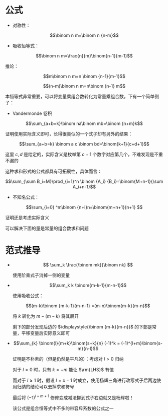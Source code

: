 # 公式

- 对称性：

$$\binom n m=\binom n {n-m}$$

- 吸收恒等式：

$$\binom n m=\frac{n}{m}\binom{n-1}{m-1}$$

推论：

$$m\binom n m=n \binom {n-1}{m-1}$$

$$(n-m)\binom n m=n\binom {n-1} m$$

本恒等式非常重要，可以将变量乘组合数转化为常量乘组合数，下有一个简单例子：

- Vandermonde 卷积 

$$\sum_{a+b=k}\binom na\binom mb=\binom {n+m}k$$

证明使用实际含义即可，长得很类似的一个式子却有另外的结果：

$$\sum_{a+b=k} \binom a c \binom bd=\binom{k+1}{c+d+1}$$

这里 $c,d$ 是给定的，实际含义是枚举第 $c+1$ 个数字对应第几个，不难发现是不重不漏的

这种求和形式的公式都具有可拓展性，具体而言：

$$\sum_{\sum B_i=M}\prod_{i=1}^n \binom {A_i} {B_i}=\binom{M+n-1}{\sum A_i+n-1}$$

- 不知名公式：

$$\sum_{i=0} ^m\binom {n+i}n=\binom{m+n+1}{n+1} $$

证明还是考虑实际含义

可以解决下面的量是常量的组合数求和问题

# 范式推导

- $$ \sum_k \frac{\binom mk}{\binom nk} $$

	使用阶乘式子消掉一侧的变量

- $$\sum_k k \binom{m-k-1}{m-n-1}$$

	使用吸收公式：

	$$(m-k)\binom {m-k-1}{m-n-1} =(m-n)\binom{m-k}{m-n}$$

	将 $k$ 转化为 $m-(m-k)$ 将其展开 

	剩下的部分发现后边的 $\displaystyle{\binom {m-k}{m-n}}$ 的下部是常量，平移变量后实际意义即可

- $$\sum_{k} \binom{l}{m+k}\binom{s+k}{n} (-1)^k = (-1)^{l+m}\binom{s-m}{n-l}$$

	证明是不朴素的（但是仍然是平凡的）：考虑对 $l>0$ 归纳

	对于 $l=0$ 时，只有 $k=-m$ 能让 $\rm{LHS}$ 有值

	而对于 $l\ge 1$ 时，假设 $l=x-1$ 时成立，使用杨辉三角进行改写式子后两边使用归纳的结论可以去掉求和符号

	最后将 $(-1)^{l+m+1}$ 修修变成减法挪到式子右边就又是杨辉啦！

	该公式是组合恒等式中不多的带容斥系数的公式之一
